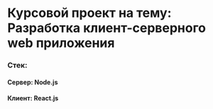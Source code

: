 # Курсовой проект на тему: Разработка клиент-серверного web приложения
### Стек: 
#### Сервер: Node.js
#### Клиент: React.js


